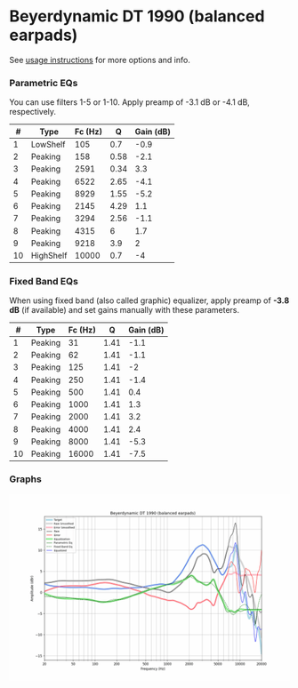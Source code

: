 # Beyerdynamic DT 1990 (balanced earpads)
See [usage instructions](https://github.com/jaakkopasanen/AutoEq#usage) for more options and info.

### Parametric EQs
You can use filters 1-5 or 1-10. Apply preamp of -3.1 dB or -4.1 dB, respectively.

|   # | Type      |   Fc (Hz) |    Q |   Gain (dB) |
|-----|-----------|-----------|------|-------------|
|   1 | LowShelf  |       105 | 0.7  |        -0.9 |
|   2 | Peaking   |       158 | 0.58 |        -2.1 |
|   3 | Peaking   |      2591 | 0.34 |         3.3 |
|   4 | Peaking   |      6522 | 2.65 |        -4.1 |
|   5 | Peaking   |      8929 | 1.55 |        -5.2 |
|   6 | Peaking   |      2145 | 4.29 |         1.1 |
|   7 | Peaking   |      3294 | 2.56 |        -1.1 |
|   8 | Peaking   |      4315 | 6    |         1.7 |
|   9 | Peaking   |      9218 | 3.9  |         2   |
|  10 | HighShelf |     10000 | 0.7  |        -4   |

### Fixed Band EQs
When using fixed band (also called graphic) equalizer, apply preamp of **-3.8 dB** (if available) and set gains manually with these parameters.

|   # | Type    |   Fc (Hz) |    Q |   Gain (dB) |
|-----|---------|-----------|------|-------------|
|   1 | Peaking |        31 | 1.41 |        -1.1 |
|   2 | Peaking |        62 | 1.41 |        -1.1 |
|   3 | Peaking |       125 | 1.41 |        -2   |
|   4 | Peaking |       250 | 1.41 |        -1.4 |
|   5 | Peaking |       500 | 1.41 |         0.4 |
|   6 | Peaking |      1000 | 1.41 |         1.3 |
|   7 | Peaking |      2000 | 1.41 |         3.2 |
|   8 | Peaking |      4000 | 1.41 |         2.4 |
|   9 | Peaking |      8000 | 1.41 |        -5.3 |
|  10 | Peaking |     16000 | 1.41 |        -7.5 |

### Graphs
![](./Beyerdynamic%20DT%201990%20(balanced%20earpads).png)
